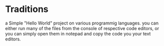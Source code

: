 # Traditions
a Simple "Hello World" project on various programmig languages. you can either run many of the files from the console of respective code editors, or you can simply open them in notepad and copy the code you your text editors.
